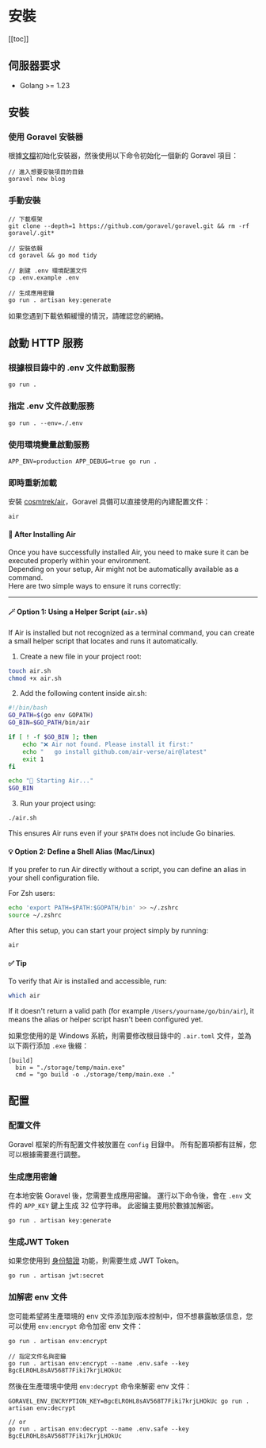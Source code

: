 # 安裝

[[toc]]

## 伺服器要求

- Golang >= 1.23

## 安裝

### 使用 Goravel 安裝器

根據[文檔](https://github.com/goravel/installer)初始化安裝器，然後使用以下命令初始化一個新的 Goravel 項目：

```shell
// 進入想要安裝項目的目錄
goravel new blog
```

### 手動安裝

```shell
// 下載框架
git clone --depth=1 https://github.com/goravel/goravel.git && rm -rf goravel/.git*

// 安裝依賴
cd goravel && go mod tidy

// 創建 .env 環境配置文件
cp .env.example .env

// 生成應用密鑰
go run . artisan key:generate
```

如果您遇到下載依賴緩慢的情況，請確認您的網絡。

## 啟動 HTTP 服務

### 根據根目錄中的 .env 文件啟動服務

```shell
go run .
```

### 指定 .env 文件啟動服務

```shell
go run . --env=./.env
```

### 使用環境變量啟動服務

```shell
APP_ENV=production APP_DEBUG=true go run .
```

### 即時重新加載

安裝 [cosmtrek/air](https://github.com/cosmtrek/air)，Goravel 具備可以直接使用的內建配置文件：

```
air
```

#### 🧰 After Installing Air

Once you have successfully installed Air, you need to make sure it can be executed properly within your environment.  
Depending on your setup, Air might not be automatically available as a command.  
Here are two simple ways to ensure it runs correctly:

---

#### 🪄 Option 1: Using a Helper Script (`air.sh`)

If Air is installed but not recognized as a terminal command, you can create a small helper script that locates and runs it automatically.

1. Create a new file in your project root:

```bash
touch air.sh
chmod +x air.sh
```

2. Add the following content inside air.sh:

```bash
#!/bin/bash
GO_PATH=$(go env GOPATH)
GO_BIN=$GO_PATH/bin/air

if [ ! -f $GO_BIN ]; then
    echo "❌ Air not found. Please install it first:"
    echo "   go install github.com/air-verse/air@latest"
    exit 1
fi

echo "🚀 Starting Air..."
$GO_BIN
```

3. Run your project using:

```bash
./air.sh
```

This ensures Air runs even if your `$PATH` does not include Go binaries.

#### 💡 Option 2: Define a Shell Alias (Mac/Linux)

If you prefer to run Air directly without a script, you can define an alias in your shell configuration file.

For Zsh users:

```bash
echo 'export PATH=$PATH:$GOPATH/bin' >> ~/.zshrc
source ~/.zshrc
```

After this setup, you can start your project simply by running:

```bash
air
```

#### ✅ Tip

To verify that Air is installed and accessible, run:

```bash
which air
```

If it doesn't return a valid path (for example `/Users/yourname/go/bin/air`), it means the alias or helper script hasn't been configured yet.

如果您使用的是 Windows 系統，則需要修改根目錄中的 `.air.toml` 文件，並為以下兩行添加 `.exe` 後綴：

```shell
[build]
  bin = "./storage/temp/main.exe"
  cmd = "go build -o ./storage/temp/main.exe ."
```

## 配置

### 配置文件

Goravel 框架的所有配置文件被放置在 `config` 目錄中。 所有配置項都有註解，您可以根據需要進行調整。

### 生成應用密鑰

在本地安裝 Goravel 後，您需要生成應用密鑰。 運行以下命令後，會在 `.env` 文件的 `APP_KEY` 鍵上生成 32 位字符串。 此密鑰主要用於數據加解密。

```shell
go run . artisan key:generate
```

### 生成JWT Token

如果您使用到 [身份驗證](../security/authentication.md) 功能，則需要生成 JWT Token。

```shell
go run . artisan jwt:secret
```

### 加解密 env 文件

您可能希望將生產環境的 env 文件添加到版本控制中，但不想暴露敏感信息，您可以使用 `env:encrypt` 命令加密 env 文件：

```shell
go run . artisan env:encrypt

// 指定文件名與密鑰
go run . artisan env:encrypt --name .env.safe --key BgcELROHL8sAV568T7Fiki7krjLHOkUc
```

然後在生產環境中使用 `env:decrypt` 命令來解密 env 文件：

```shell
GORAVEL_ENV_ENCRYPTION_KEY=BgcELROHL8sAV568T7Fiki7krjLHOkUc go run . artisan env:decrypt

// or
go run . artisan env:decrypt --name .env.safe --key BgcELROHL8sAV568T7Fiki7krjLHOkUc
```
